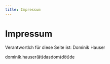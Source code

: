```yaml
---
title: Impressum
---
```


# Impressum

Verantwortlch für diese Seite ist:
Dominik Hauser

dominik.hauser(ät)dasdom(döt)de
